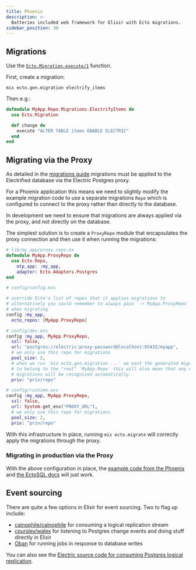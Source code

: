 ```yaml
---
title: Phoenix
description: >-
  Batteries included web framework for Elixir with Ecto migrations.
sidebar_position: 30
---
```


## Migrations

Use the [`Ecto.Migration.execute/1`](https://hexdocs.pm/ecto_sql/Ecto.Migration.html#execute/1) function.

First, create a migration:

```shell
mix ecto.gen.migration electrify_items
```

Then e.g.:

```elixir
defmodule MyApp.Repo.Migrations.ElectrifyItems do
  use Ecto.Migration

  def change do
    execute "ALTER TABLE items ENABLE ELECTRIC"
  end
end
```

## Migrating via the Proxy

As detailed in the [migrations guide](../../usage/data-modelling/migrations.md) migrations must be applied to the Electrified database via the Electric Postgres proxy.

For a Phoenix application this means we need to slightly modify the example migration code to use a separate migrations `Repo` which is configured to connect to the proxy rather than directly to the database.

In development we need to ensure that migrations are always applied via the proxy, and not directly on the database.

The simplest solution is to create a `ProxyRepo` module that encapsulates the proxy connection and then
use it when running the migrations:

```elixir
# lib/my_app/proxy_repo.ex
defmodule MyApp.ProxyRepo do
  use Ecto.Repo,
    otp_app: :my_app,
    adapter: Ecto.Adapters.Postgres
end
```

```elixir
# config/config.exs

# override Ecto's list of repos that it applies migrations to
# alternatively you could remember to always pass `-r MyApp.ProxyRepo`
# when migrating
config :my_app,
  ecto_repos: [MyApp.ProxyRepo]
```

```elixir
# config/dev.exs
config :my_app, MyApp.ProxyRepo,
  ssl: false,
  url: "postgres://electric:proxy-password@localhost:65432/myapp",
  # we only use this repo for migrations
  pool_size: 2,
  # when we run `mix ecto.gen.migration ...` we want the generated migration file
  # to belong to the "real" `MyApp.Repo` this will also mean that any existing
  # migrations will be recognized automatically.
  priv: "priv/repo"
```

```elixir
# config/runtime.exs
config :my_app, MyApp.ProxyRepo,
  ssl: false,
  url: System.get_env("PROXY_URL"),
  # we only use this repo for migrations
  pool_size: 2,
  priv: "priv/repo"
```

With this infrastructure in place, running `mix ecto.migrate` will correctly apply the migrations through the proxy.

### Migrating in production via the Proxy

With the above configuration in place, the [example code from the Phoenix](https://hexdocs.pm/phoenix/releases.html#ecto-migrations-and-custom-commands) and [the EctoSQL docs](https://hexdocs.pm/ecto_sql/Ecto.Migrator.html#module-example-running-migrations-in-a-release) will just work.

## Event sourcing

There are quite a few options in Elixir for event sourcing. Two to flag up include:

- [cainophile/cainophile](https://github.com/cainophile/cainophile) for consuming a logical replication stream
- [cpursley/walex](https://github.com/cpursley/walex) for listening to Postgres change events and doing stuff directly in Elixir
- [Oban](https://hexdocs.pm/oban/Oban.html) for running jobs in response to database writes

You can also see the [Electric source code for consuming Postgres logical replication](https://github.com/electric-sql/electric/blob/main/components/electric/lib/electric/replication/postgres/logical_replication_producer.ex).
